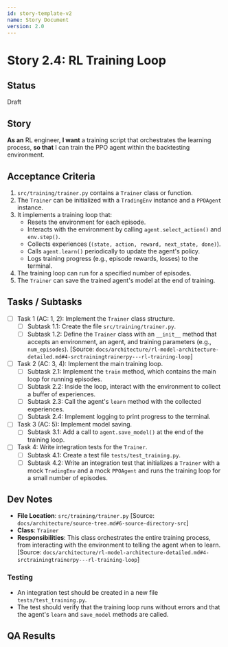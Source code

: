 ```yaml
---
id: story-template-v2
name: Story Document
version: 2.0
---
```


# Story 2.4: RL Training Loop

## Status
Draft

## Story
**As an** RL engineer,
**I want** a training script that orchestrates the learning process,
**so that** I can train the PPO agent within the backtesting environment.

## Acceptance Criteria
1. `src/training/trainer.py` contains a `Trainer` class or function.
2. The `Trainer` can be initialized with a `TradingEnv` instance and a `PPOAgent` instance.
3. It implements a training loop that:
    - Resets the environment for each episode.
    - Interacts with the environment by calling `agent.select_action()` and `env.step()`.
    - Collects experiences (`(state, action, reward, next_state, done)`).
    - Calls `agent.learn()` periodically to update the agent's policy.
    - Logs training progress (e.g., episode rewards, losses) to the terminal.
4. The training loop can run for a specified number of episodes.
5. The `Trainer` can save the trained agent's model at the end of training.

## Tasks / Subtasks
- [ ] Task 1 (AC: 1, 2): Implement the `Trainer` class structure.
    - [ ] Subtask 1.1: Create the file `src/training/trainer.py`.
    - [ ] Subtask 1.2: Define the `Trainer` class with an `__init__` method that accepts an environment, an agent, and training parameters (e.g., `num_episodes`). [Source: `docs/architecture/rl-model-architecture-detailed.md#4-srctrainingtrainerpy---rl-training-loop`]
- [ ] Task 2 (AC: 3, 4): Implement the main training loop.
    - [ ] Subtask 2.1: Implement the `train` method, which contains the main loop for running episodes.
    - [ ] Subtask 2.2: Inside the loop, interact with the environment to collect a buffer of experiences.
    - [ ] Subtask 2.3: Call the agent's `learn` method with the collected experiences.
    - [ ] Subtask 2.4: Implement logging to print progress to the terminal.
- [ ] Task 3 (AC: 5): Implement model saving.
    - [ ] Subtask 3.1: Add a call to `agent.save_model()` at the end of the training loop.
- [ ] Task 4: Write integration tests for the `Trainer`.
    - [ ] Subtask 4.1: Create a test file `tests/test_training.py`.
    - [ ] Subtask 4.2: Write an integration test that initializes a `Trainer` with a mock `TradingEnv` and a mock `PPOAgent` and runs the training loop for a small number of episodes.

## Dev Notes
- **File Location**: `src/training/trainer.py` [Source: `docs/architecture/source-tree.md#6-source-directory-src`]
- **Class**: `Trainer`
- **Responsibilities**: This class orchestrates the entire training process, from interacting with the environment to telling the agent when to learn. [Source: `docs/architecture/rl-model-architecture-detailed.md#4-srctrainingtrainerpy---rl-training-loop`]

### Testing
- An integration test should be created in a new file `tests/test_training.py`.
- The test should verify that the training loop runs without errors and that the agent's `learn` and `save_model` methods are called.

## QA Results
